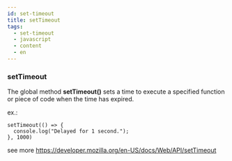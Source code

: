 ```yaml
---
id: set-timeout
title: setTimeout
tags:
  - set-timeout
  - javascript
  - content
  - en
---
```


### setTimeout
The global method **setTimeout()** sets a time to execute a specified function or piece of code when the time has expired.

ex.:
```tsx
setTimeout(() => {
  console.log("Delayed for 1 second.");
}, 1000)
```

see more https://developer.mozilla.org/en-US/docs/Web/API/setTimeout